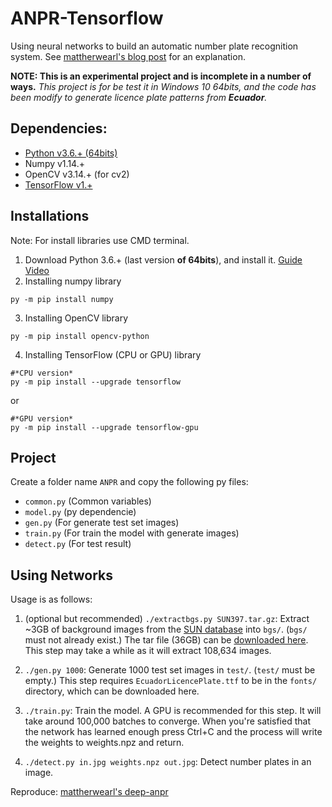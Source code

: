# ANPR-Tensorflow

Using neural networks to build an automatic number plate recognition system. See [mattherwearl's blog post](http://matthewearl.github.io/2016/05/06/cnn-anpr/) for an explanation.

**NOTE:  This is an experimental project and is incomplete in a number of ways.** *This project is for be test it in Windows 10 64bits, and the code has been modify to generate licence plate patterns from **Ecuador**.*

## Dependencies:

- [Python v3.6.+ (64bits)](https://www.python.org/downloads/)
- Numpy v1.14.+
- OpenCV v3.14.+ (for cv2)
- [TensorFlow v1.+](https://www.tensorflow.org/install/install_windows)

## Installations

Note: For install libraries use CMD terminal.

1. Download Python 3.6.+ (last version **of 64bits**), and install it. [Guide Video](https://www.youtube.com/watch?v=gSjL3K8C8Ao)
2. Installing numpy library
```
py -m pip install numpy
```
3. Installing OpenCV library
```
py -m pip install opencv-python
```
4. Installing TensorFlow (CPU or GPU) library
```
#*CPU version*
py -m pip install --upgrade tensorflow
```
or
```
#*GPU version*
py -m pip install --upgrade tensorflow-gpu
```


## Project

Create a folder name `ANPR` and copy the following py files:
- `common.py` (Common variables)
- `model.py` (py dependencie)
- `gen.py` (For generate test set images)
- `train.py` (For train the model with generate images)
- `detect.py` (For test result)


## Using Networks

Usage is as follows:

1. (optional but recommended) `./extractbgs.py SUN397.tar.gz`: Extract ~3GB of background images from the [SUN database](http://groups.csail.mit.edu/vision/SUN/) into `bgs/`. (`bgs/` must not already exist.) The tar file (36GB) can be [downloaded here](http://vision.princeton.edu/projects/2010/SUN/SUN397.tar.gz). This step may take a while as it will extract 108,634 images.

2. `./gen.py 1000`: Generate 1000 test set images in `test/`. (`test/` must be empty.) This step requires `EcuadorLicencePlate.ttf` to be in the `fonts/` directory, which can be downloaded here.

3. `./train.py`: Train the model. A GPU is recommended for this step. It will take around 100,000 batches to converge. When you're satisfied that the network has learned enough press Ctrl+C and the process will write the weights to weights.npz and return.

4. `./detect.py in.jpg weights.npz out.jpg`: Detect number plates in an image.


Reproduce: [mattherwearl's deep-anpr](https://github.com/matthewearl/deep-anpr)

